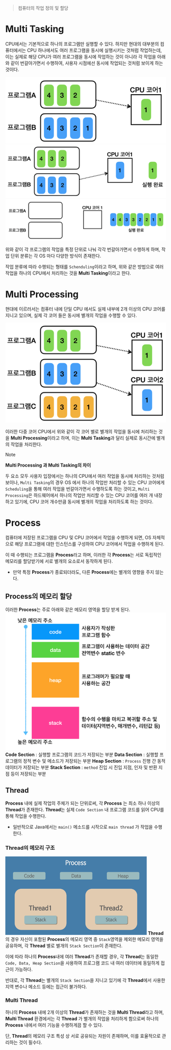 > 컴퓨터의 작업 정의 및 할당
# Multi Tasking
CPU에서는 기본적으로 하나의 프로그램만 실행할 수 있다. 
하지만 현대의 대부분의 컴퓨터에서는 CPU 하나에서도 여러 프로그램을 동시에 실행시키는 것처럼 작업하는데, 이는 실제로 해당 CPU가 여러 프로그램을 동시에 작업하는 것이 아니라 각 작업을 아래와 같이 번갈아가면서 수행하여, 사용자 시점에선 동시에 작업되는 것처럼 보이게 하는 것이다.

![](images/Pasted%20image%2020250319105351.png)
![](images/Pasted%20image%2020250319105356.png)![](images/Pasted%20image%2020250319105402.png)

위와 같이 각 프로그램의 작업을 특정 단위로 나눠 각각 번갈아가면서 수행하게 하며, 작업 단위 분류는 각 OS 마다 다양한 방식이 존재한다.

작업 분류에 따라 수행되는 형태를 `Schenduling`이라고 하며, 위와 같은 방법으로 여러 작업을 하나의 CPU에서 처리하는 것을 **Multi Tasking**이라고 한다.

# Multi Processing
현대에 이르러서는 컴퓨터 내에 단일 CPU 에서도 실제 내부에 2개 이상의 CPU 코어를 지니고 있으며, 실제 각 코어 들은 동시에 별개의 작업을 수행할 수 있다.

![](images/Pasted%20image%2020250319110133.png)

이러한 다중 코어 CPU에서 위와 같이 각 코어 별로 별개의 작업을 동시에 처리하는 것을 **Multi Processing**이라고 하며, 이는 **Multi Tasking**과 달리 실제로 동시간에 별개의 작업을 처리한다.

> [!NOTE]
> **Multi Processing 과 Multi Tasking의 차이**
> 
> 두 요소 모두 사용자 입장에서는 하나의 CPU에서 여러 작업을 동시에 처리하는 것처럼 보이나, `Multi Tasking`의 경우 OS 에서 하나의 작업만 처리할 수 있는 CPU 코어에게 `Scheduling`을 통해 여러 작업을 번갈아가면서 수행하도록 하는 것이고, `Multi Processing`은 하드웨어에서 하나의 작업만 처리할 수 있는 CPU 코어를 여러 개 내장하고 있기에, CPU 코어 개수만큼 동시에 별개의 작업을 처리하도록 하는 것이다.

# Process
컴퓨터에 저장된 프로그램을 CPU 및 CPU 코어에서 작업을 수행하게 되면, OS 자체적으로 해당 프로그램에 대한 인스턴스를 구성하여 CPU 코어에서 작업을 수행하게 된다.

이 때 수행되는 프로그램을 **Process**라고 하며, 이러한 각 **Process**는 서로 독립적인 메모리를 할당받기에 서로 별개의 요소로서 동작하게 된다.
- 만약 특정 **Process**가 종료되더라도, 다른 **Process**에는 별개의 영향을 주지 않는다.

## Process의 메모리 할당
이러한 **Process**는 주로 아래와 같은 메모리 영역을 할당 받게 된다.
![](images/Pasted%20image%2020250319111948.png)
**Code Section** : 실행할 프로그램의 코드가 저장되는 부분
**Data Section** : 실행할 프로그램의 정적 변수 및 메소드가 저장되는 부분
**Heap Section** : `Process` 진행 간 동적 데이터가 저장되는 부분
**Stack Section** : `method` 진입 시 진입 지점, 인자 및 반환 지점 등이 저장되는 부분

## Thread
**Process** 내에 실제 작업의 주체가 되는 단위로써, 각 **Process** 는 최소 하나 이상의 **Thread**가 존재한다.
**Thread**는 실제 `Code Section` 내 프로그램 코드를 읽어 CPU를 통해 작업을 수행한다.
- 일반적으로 Java에서는 `main()` 메소드를 시작으로 `main thread` 가 작업을 수행한다.

### Thread의 메모리 구조
![](images/Pasted%20image%2020250319113456.png)
**Thread**의 경우 자신이 포함된 **Process**의 메모리 영역 중 `Stack`영역을 제외한 메모리 영역을 공유하며, 각 **Thread** 별로 별개의 `Stack Section`이 존재한다.

이에 따라 하나의 **Process**내에 여러 **Thread**가 존재할 경우, 각 **Thread**는 동일한 `Code, Data, Heap Section`을 사용하여 프로그램 코드 내 여러 데이터에 동일하게 접근이 가능하다.

반대로, 각 **Thread**는 별개의 `Stack Section`을 지니고 있기에 각 **Thread**에서 사용한 지역 변수나 메소드 등에는 접근이 불가하다.

### Multi Thread
하나의 **Process** 내에 2개 이상의 **Thread**가 존재하는 것을 **Multi Thread**라고 하며, **Multi Thread** 환경에서는 각 **Thread** 가 별개의 작업을 처리하게 함으로써 하나의 **Process** 내에서 여러 기능을 수행하게끔 할 수 있다.

단, **Thread**의 메모리 구조 특성 상 서로 공유되는 자원이 존재하며, 이를 효율적으로 관리하는 것이 필수다.